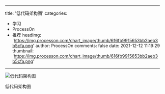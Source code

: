 
---
title: '低代码架构图'
categories: 
 - 学习
 - ProcessOn
 - 推荐
headimg: 'https://img.processon.com/chart_image/thumb/616fb9915653bb2aeb3b5cfa.png'
author: ProcessOn
comments: false
date: 2021-12-12 11:19:29
thumbnail: 'https://img.processon.com/chart_image/thumb/616fb9915653bb2aeb3b5cfa.png'
---

<div>   
<img class="thumb" alt="低代码架构图" src="https://img.processon.com/chart_image/thumb/616fb9915653bb2aeb3b5cfa.png" referrerpolicy="no-referrer">
<p>低代码架构图</p>  
</div>
            